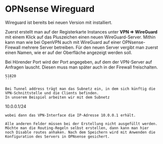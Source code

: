 # OPNsense Wireguard

Wireguard ist bereits bei neuen Version mit installiert.


Zuerst erstellt man auf der Registerkarte Instances unter 
**VPN => WireGuard**
mit einem Klick auf das Pluszeichen einen neuen WireGuard-Server. Mithin kann man wie bei OpenVPN auch mit WireGuard auf einer 
OPNsense-Firewall mehrere Server betreiben. Für den neuen Server vergibt man zuerst einen Namen, wie er auf der Oberfläche angezeigt werden soll.

Bei Hörender Port wird der Port angegeben, auf dem der VPN-Server auf Anfragen lauscht. Diesen muss man später auch in der Firewall freischalten. 

```
51820
´´´

Bei Tunnel address trägt man das Subnetz ein, in dem sich künftig die VPN-Schnittstelle und die Clients befinden.
In unserem Beispiel arbeiten wir mit dem Subnetz 	
```
10.0.0.1/24
```
wobei dann das VPN-Interface die IP-Adresse 10.0.0.1 erhält.

Alle anderen Felder müssen bei der Erstellung nicht ausgefüllt werden. Möchte man die Routing-Regeln selbst erstellen, dann kann man hier noch Disable routes anhaken. Nach dem Speichern wird mit Anwenden die Konfiguration des Servers in OPNsense gesichert.
